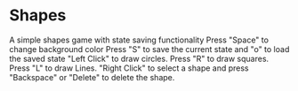 # Shapes
A simple shapes game with state saving functionality 
Press "Space" to change background color
Press "S" to save the current state and "o" to load the saved state
"Left Click" to draw circles.
Press "R" to draw squares.
Press "L" to draw Lines.
"Right Click" to select a shape and press "Backspace" or "Delete" to delete the shape.  
